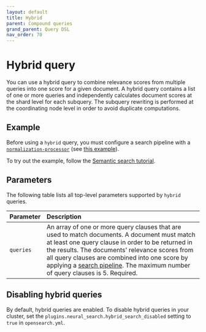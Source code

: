 ```yaml
---
layout: default
title: Hybrid
parent: Compound queries
grand_parent: Query DSL
nav_order: 70
---
```


# Hybrid query

You can use a hybrid query to combine relevance scores from multiple queries into one score for a given document. A hybrid query contains a list of one or more queries and independently calculates document scores at the shard level for each subquery. The subquery rewriting is performed at the coordinating node level in order to avoid duplicate computations.

## Example

Before using a `hybrid` query, you must configure a search pipeline with a [`normalization-processor`]({{site.url}}{{site.baseurl}}/search-plugins/search-pipelines/normalization-processor/) (see [this example]({{site.url}}{{site.baseurl}}/search-plugins/search-pipelines/normalization-processor#example)).

To try out the example, follow the [Semantic search tutorial]({{site.url}}{{site.baseurl}}/ml-commons-plugin/semantic-search#tutorial).

## Parameters

The following table lists all top-level parameters supported by `hybrid` queries.

Parameter | Description
:--- | :---
`queries` | An array of one or more query clauses that are used to match documents. A document must match at least one query clause in order to be returned in the results. The documents' relevance scores from all query clauses are combined into one score by applying a [search pipeline]({{site.url}}{{site.baseurl}}/search-plugins/search-pipelines/index/). The maximum number of query clauses is 5. Required.

## Disabling hybrid queries

By default, hybrid queries are enabled. To disable hybrid queries in your cluster, set the `plugins.neural_search.hybrid_search_disabled` setting to `true` in `opensearch.yml`. 